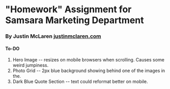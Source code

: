# "Homework" Assignment for Samsara Marketing Department

### By Justin McLaren [justinmclaren.com](https://justinmclaren.com)

#### To-DO

1. Hero Image -- resizes on mobile browsers when scrolling. Causes some weird jumpiness.
2. Photo Grid -- 2px blue background showing behind one of the images in the.
3. Dark Blue Quote Section -- text could reformat better on mobile.
